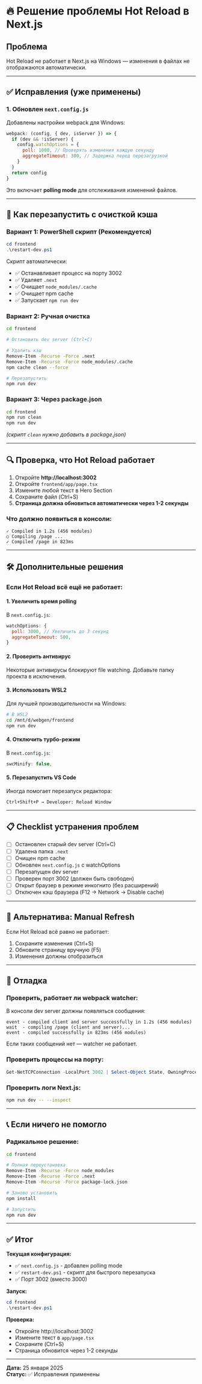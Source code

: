 # 🔥 Решение проблемы Hot Reload в Next.js

## Проблема

Hot Reload не работает в Next.js на Windows — изменения в файлах не отображаются автоматически.

---

## ✅ Исправления (уже применены)

### 1. Обновлен `next.config.js`

Добавлены настройки webpack для Windows:

```javascript
webpack: (config, { dev, isServer }) => {
  if (dev && !isServer) {
    config.watchOptions = {
      poll: 1000, // Проверять изменения каждую секунду
      aggregateTimeout: 300, // Задержка перед перезагрузкой
    }
  }
  return config
}
```

Это включает **polling mode** для отслеживания изменений файлов.

---

## 🚀 Как перезапустить с очисткой кэша

### Вариант 1: PowerShell скрипт (Рекомендуется)

```powershell
cd frontend
.\restart-dev.ps1
```

Скрипт автоматически:
- ✅ Останавливает процесс на порту 3002
- ✅ Удаляет `.next`
- ✅ Очищает `node_modules/.cache`
- ✅ Очищает npm cache
- ✅ Запускает `npm run dev`

### Вариант 2: Ручная очистка

```bash
cd frontend

# Остановить dev server (Ctrl+C)

# Удалить кэш
Remove-Item -Recurse -Force .next
Remove-Item -Recurse -Force node_modules/.cache
npm cache clean --force

# Перезапустить
npm run dev
```

### Вариант 3: Через package.json

```bash
cd frontend
npm run clean
npm run dev
```

*(скрипт `clean` нужно добавить в package.json)*

---

## 🔍 Проверка, что Hot Reload работает

1. Откройте **http://localhost:3002**
2. Откройте `frontend/app/page.tsx`
3. Измените любой текст в Hero Section
4. Сохраните файл (Ctrl+S)
5. **Страница должна обновиться автоматически через 1-2 секунды**

### Что должно появиться в консоли:

```
✓ Compiled in 1.2s (456 modules)
○ Compiling /page ...
✓ Compiled /page in 823ms
```

---

## 🛠️ Дополнительные решения

### Если Hot Reload всё ещё не работает:

#### 1. Увеличить время polling

В `next.config.js`:

```javascript
watchOptions: {
  poll: 3000, // Увеличить до 3 секунд
  aggregateTimeout: 500,
}
```

#### 2. Проверить антивирус

Некоторые антивирусы блокируют file watching. Добавьте папку проекта в исключения.

#### 3. Использовать WSL2

Для лучшей производительности на Windows:

```bash
# В WSL2
cd /mnt/d/webgen/frontend
npm run dev
```

#### 4. Отключить турбо-режим

В `next.config.js`:

```javascript
swcMinify: false,
```

#### 5. Перезапустить VS Code

Иногда помогает перезапуск редактора:
```
Ctrl+Shift+P → Developer: Reload Window
```

---

## 📋 Checklist устранения проблем

- [ ] Остановлен старый dev server (Ctrl+C)
- [ ] Удалена папка `.next`
- [ ] Очищен npm cache
- [ ] Обновлен `next.config.js` с watchOptions
- [ ] Перезапущен dev server
- [ ] Проверен порт 3002 (должен быть свободен)
- [ ] Открыт браузер в режиме инкогнито (без расширений)
- [ ] Отключен кэш браузера (F12 → Network → Disable cache)

---

## 🔄 Альтернатива: Manual Refresh

Если Hot Reload всё равно не работает:

1. Сохраните изменения (Ctrl+S)
2. Обновите страницу вручную (F5)
3. Изменения должны отобразиться

---

## 🐛 Отладка

### Проверить, работает ли webpack watcher:

В консоли dev server должны появляться сообщения:

```
event - compiled client and server successfully in 1.2s (456 modules)
wait  - compiling /page (client and server)...
event - compiled successfully in 823ms (456 modules)
```

Если таких сообщений нет — watcher не работает.

### Проверить процессы на порту:

```powershell
Get-NetTCPConnection -LocalPort 3002 | Select-Object State, OwningProcess
```

### Проверить логи Next.js:

```bash
npm run dev -- --inspect
```

---

## 📞 Если ничего не помогло

### Радикальное решение:

```bash
cd frontend

# Полная переустановка
Remove-Item -Recurse -Force node_modules
Remove-Item -Recurse -Force .next
Remove-Item -Recurse -Force package-lock.json

# Заново установить
npm install

# Запустить
npm run dev
```

---

## ✅ Итог

**Текущая конфигурация:**
- ✅ `next.config.js` - добавлен polling mode
- ✅ `restart-dev.ps1` - скрипт для быстрого перезапуска
- ✅ Порт 3002 (вместо 3000)

**Запуск:**
```powershell
cd frontend
.\restart-dev.ps1
```

**Проверка:**
- Откройте http://localhost:3002
- Измените текст в `app/page.tsx`
- Сохраните (Ctrl+S)
- Страница обновится через 1-2 секунды

---

**Дата:** 25 января 2025  
**Статус:** ✅ Исправления применены

